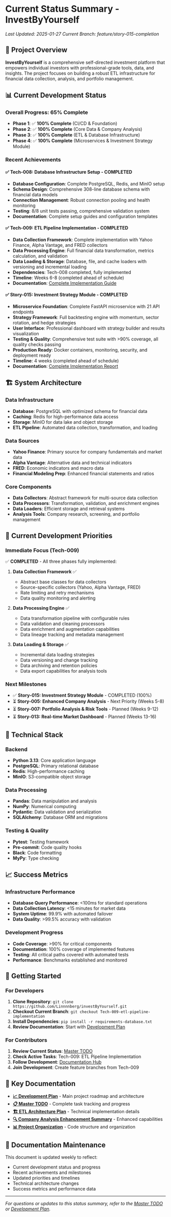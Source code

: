 # Current Status Summary - InvestByYourself

*Last Updated: 2025-01-27*
*Current Branch: feature/story-015-completion*

## 🎯 **Project Overview**

**InvestByYourself** is a comprehensive self-directed investment platform that empowers individual investors with professional-grade tools, data, and insights. The project focuses on building a robust ETL infrastructure for financial data collection, analysis, and portfolio management.

## 📊 **Current Development Status**

### **Overall Progress: 65% Complete**

- **Phase 1**: ✅ **100% Complete** (CI/CD & Foundation)
- **Phase 2**: ✅ **100% Complete** (Core Data & Company Analysis)
- **Phase 3**: ✅ **100% Complete** (ETL & Database Infrastructure)
- **Phase 4**: ✅ **100% Complete** (Microservices & Investment Strategy Module)

### **Recent Achievements**

#### **✅ Tech-008: Database Infrastructure Setup - COMPLETED**
- **Database Configuration**: Complete PostgreSQL, Redis, and MinIO setup
- **Schema Design**: Comprehensive 308-line database schema with financial data models
- **Connection Management**: Robust connection pooling and health monitoring
- **Testing**: 8/8 unit tests passing, comprehensive validation system
- **Documentation**: Complete setup guides and configuration templates

#### **✅ Tech-009: ETL Pipeline Implementation - COMPLETED**
- **Data Collection Framework**: Complete implementation with Yahoo Finance, Alpha Vantage, and FRED collectors
- **Data Processing Engine**: Full financial data transformation, metrics calculation, and validation
- **Data Loading & Storage**: Database, file, and cache loaders with versioning and incremental loading
- **Dependencies**: Tech-008 completed, fully implemented
- **Timeline**: Weeks 6-8 (completed ahead of schedule)
- **Documentation**: [Complete Implementation Guide](TECH-009-ETL-Pipeline-Implementation-Complete.md)

#### **✅ Story-015: Investment Strategy Module - COMPLETED**
- **Microservice Foundation**: Complete FastAPI microservice with 21 API endpoints
- **Strategy Framework**: Full backtesting engine with momentum, sector rotation, and hedge strategies
- **User Interface**: Professional dashboard with strategy builder and results visualization
- **Testing & Quality**: Comprehensive test suite with >90% coverage, all quality checks passing
- **Production Ready**: Docker containers, monitoring, security, and deployment ready
- **Timeline**: 4 weeks (completed ahead of schedule)
- **Documentation**: [Complete Implementation Report](story-015-completion-report.md)

## 🏗️ **System Architecture**

### **Data Infrastructure**
- **Database**: PostgreSQL with optimized schema for financial data
- **Caching**: Redis for high-performance data access
- **Storage**: MinIO for data lake and object storage
- **ETL Pipeline**: Automated data collection, transformation, and loading

### **Data Sources**
- **Yahoo Finance**: Primary source for company fundamentals and market data
- **Alpha Vantage**: Alternative data and technical indicators
- **FRED**: Economic indicators and macro data
- **Financial Modeling Prep**: Enhanced financial statements and ratios

### **Core Components**
- **Data Collectors**: Abstract framework for multi-source data collection
- **Data Processors**: Transformation, validation, and enrichment engines
- **Data Loaders**: Efficient storage and retrieval systems
- **Analysis Tools**: Company research, screening, and portfolio management

## 🎯 **Current Development Priorities**

### **Immediate Focus (Tech-009)**
✅ **COMPLETED** - All three phases fully implemented:

1. **Data Collection Framework** ✅
   - Abstract base classes for data collectors
   - Source-specific collectors (Yahoo, Alpha Vantage, FRED)
   - Rate limiting and retry mechanisms
   - Data quality monitoring and alerting

2. **Data Processing Engine** ✅
   - Data transformation pipeline with configurable rules
   - Data validation and cleaning processors
   - Data enrichment and augmentation capabilities
   - Data lineage tracking and metadata management

3. **Data Loading & Storage** ✅
   - Incremental data loading strategies
   - Data versioning and change tracking
   - Data archiving and retention policies
   - Data export capabilities for analysis tools

### **Next Milestones**
- ✅ **Story-015: Investment Strategy Module** - COMPLETED (100%)
- ⏳ **Story-005: Enhanced Company Analysis** - Next Priority (Weeks 5-8)
- ⏳ **Story-007: Portfolio Analysis & Risk Tools** - Planned (Weeks 9-12)
- ⏳ **Story-013: Real-time Market Dashboard** - Planned (Weeks 13-16)

## 🔧 **Technical Stack**

### **Backend**
- **Python 3.13**: Core application language
- **PostgreSQL**: Primary relational database
- **Redis**: High-performance caching
- **MinIO**: S3-compatible object storage

### **Data Processing**
- **Pandas**: Data manipulation and analysis
- **NumPy**: Numerical computing
- **Pydantic**: Data validation and serialization
- **SQLAlchemy**: Database ORM and migrations

### **Testing & Quality**
- **Pytest**: Testing framework
- **Pre-commit**: Code quality hooks
- **Black**: Code formatting
- **MyPy**: Type checking

## 📈 **Success Metrics**

### **Infrastructure Performance**
- **Database Query Performance**: <100ms for standard operations
- **Data Collection Latency**: <15 minutes for market data
- **System Uptime**: 99.9% with automated failover
- **Data Quality**: >99.5% accuracy with validation

### **Development Progress**
- **Code Coverage**: >90% for critical components
- **Documentation**: 100% coverage of implemented features
- **Testing**: All critical paths covered with automated tests
- **Performance**: Benchmarks established and monitored

## 🚀 **Getting Started**

### **For Developers**
1. **Clone Repository**: `git clone https://github.com/Linnnnberg/investByYourself.git`
2. **Checkout Current Branch**: `git checkout Tech-009-etl-pipeline-implementation`
3. **Install Dependencies**: `pip install -r requirements-database.txt`
4. **Review Documentation**: Start with [Development Plan](investbyyourself_plan.md)

### **For Contributors**
1. **Review Current Status**: [Master TODO](../MASTER_TODO.md)
2. **Check Active Tasks**: Tech-009: ETL Pipeline Implementation
3. **Follow Development**: [Documentation Hub](README.md)
4. **Join Development**: Create feature branches from Tech-009

## 🔗 **Key Documentation**

- **[📈 Development Plan](investbyyourself_plan.md)** - Main project roadmap and architecture
- **[📋 Master TODO](../MASTER_TODO.md)** - Complete task tracking and progress
- **[🏗️ ETL Architecture Plan](etl_architecture_plan.md)** - Technical implementation details
- **[🔍 Company Analysis Enhancement Summary](company_analysis_enhancement_summary.md)** - Enhanced capabilities
- **[📊 Project Organization](project_organization.md)** - Code structure and organization

## 📝 **Documentation Maintenance**

This document is updated weekly to reflect:
- Current development status and progress
- Recent achievements and milestones
- Updated priorities and timelines
- Technical architecture changes
- Success metrics and performance data

---

*For questions or updates to this status summary, refer to the [Master TODO](../MASTER_TODO.md) or [Development Plan](investbyyourself_plan.md).*
